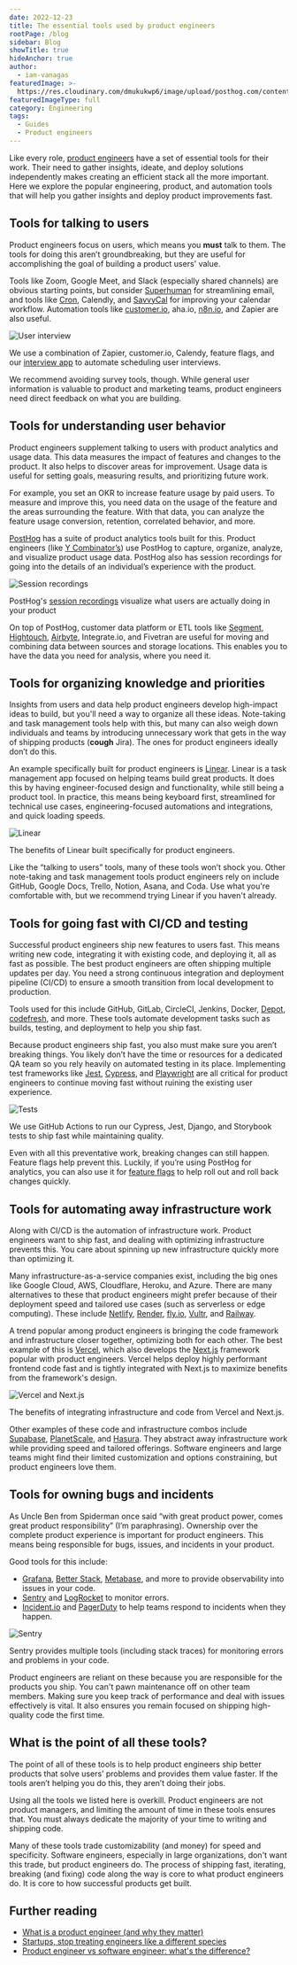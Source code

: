 ```yaml
---
date: 2022-12-23
title: The essential tools used by product engineers
rootPage: /blog
sidebar: Blog
showTitle: true
hideAnchor: true
author:
  - ian-vanagas
featuredImage: >-
  https://res.cloudinary.com/dmukukwp6/image/upload/posthog.com/contents/images/blog/posthog-engineering-blog.png
featuredImageType: full
category: Engineering
tags:
  - Guides
  - Product engineers
---
```


Like every role, [product engineers](/blog/what-is-a-product-engineer/) have a set of essential tools for their work. Their need to gather insights, ideate, and deploy solutions independently makes creating an efficient stack all the more important. Here we explore the popular engineering, product, and automation tools that will help you gather insights and deploy product improvements fast.

## Tools for talking to users

Product engineers focus on users, which means you **must** talk to them. The tools for doing this aren’t groundbreaking, but they are useful for accomplishing the goal of building a product users' value.

Tools like Zoom, Google Meet, and Slack (especially shared channels) are obvious starting points, but consider [Superhuman](https://superhuman.com/) for streamlining email, and tools like [Cron](https://cron.com/), Calendly, and [SavvyCal](https://savvycal.com/) for improving your calendar workflow. Automation tools like [customer.io](https://customer.io/), aha.io, [n8n.io](https://n8n.io/), and Zapier are also useful.

![User interview](https://res.cloudinary.com/dmukukwp6/image/upload/v1710055416/posthog.com/contents/images/blog/product-engineer-tools/user-interview.jpeg)
<Caption>We use a combination of Zapier, customer.io, Calendy, feature flags, and our <a href="https://github.com/PostHog/user-interview-app">interview app</a> to automate scheduling user interviews.</Caption>

We recommend avoiding survey tools, though. While general user information is valuable to product and marketing teams, product engineers need direct feedback on what you are building.

## Tools for understanding user behavior

Product engineers supplement talking to users with product analytics and usage data. This data measures the impact of features and changes to the product. It also helps to discover areas for improvement. Usage data is useful for setting goals, measuring results, and prioritizing future work.

For example, you set an OKR to increase feature usage by paid users. To measure and improve this, you need data on the usage of the feature and the areas surrounding the feature. With that data, you can analyze the feature usage conversion, retention, correlated behavior, and more.

[PostHog](/product#top-features) has a suite of product analytics tools built for this. Product engineers (like [Y Combinator’s](/customers/ycombinator)) use PostHog to capture, organize, analyze, and visualize product usage data. PostHog also has session recordings for going into the details of an individual’s experience with the product.

![Session recordings](https://res.cloudinary.com/dmukukwp6/image/upload/v1710055416/posthog.com/contents/images/blog/product-engineer-tools/session-recordings.png)
<Caption>PostHog's <a href="/product/session-recording">session recordings</a> visualize what users are actually doing in your product</Caption>

On top of PostHog, customer data platform or ETL tools like [Segment](/docs/libraries/segment), [Hightouch](/blog/hightouch-posthog-reverse-etl-integration), [Airbyte](/docs/apps/airbyte-export), Integrate.io, and Fivetran are useful for moving and combining data between sources and storage locations. This enables you to have the data you need for analysis, where you need it.

## Tools for organizing knowledge and priorities

Insights from users and data help product engineers develop high-impact ideas to build, but you'll need a way to organize all these ideas. Note-taking and task management tools help with this, but many can also weigh down individuals and teams by introducing unnecessary work that gets in the way of shipping products (**cough** Jira). The ones for product engineers ideally don’t do this.

An example specifically built for product engineers is [Linear](https://linear.app/). Linear is a task management app focused on helping teams build great products. It does this by having engineer-focused design and functionality, while still being a product tool. In practice, this means being keyboard first, streamlined for technical use cases, engineering-focused automations and integrations, and quick loading speeds.

![Linear](https://res.cloudinary.com/dmukukwp6/image/upload/v1710055416/posthog.com/contents/images/blog/product-engineer-tools/linear.png)
<Caption>The benefits of Linear built specifically for product engineers.</Caption>

Like the “talking to users” tools, many of these tools won’t shock you. Other note-taking and task management tools product engineers rely on include GitHub, Google Docs, Trello, Notion, Asana, and Coda. Use what you're comfortable with, but we recommend trying Linear if you haven't already.

## Tools for going fast with CI/CD and testing

Successful product engineers ship new features to users fast. This means writing new code, integrating it with existing code, and deploying it, all as fast as possible. The best product engineers are often shipping multiple updates per day. You need a strong continuous integration and deployment pipeline (CI/CD) to ensure a smooth transition from local development to production.

Tools used for this include GitHub, GitLab, CircleCI, Jenkins, Docker, [Depot](https://depot.dev/), [codefresh](https://codefresh.io/), and more. These tools automate development tasks such as builds, testing, and deployment to help you ship fast.

Because product engineers ship fast, you also must make sure you aren’t breaking things. You likely don’t have the time or resources for a dedicated QA team so you rely heavily on automated testing in its place. Implementing test frameworks like [Jest](https://jestjs.io/), [Cypress](https://www.cypress.io/), and [Playwright](https://playwright.dev/) are all critical for product engineers to continue moving fast without ruining the existing user experience.

![Tests](https://res.cloudinary.com/dmukukwp6/image/upload/v1710055416/posthog.com/contents/images/blog/product-engineer-tools/actions.png)
<Caption>We use GitHub Actions to run our Cypress, Jest, Django, and Storybook tests to ship fast while maintaining quality.</Caption>

Even with all this preventative work, breaking changes can still happen. Feature flags help prevent this. Luckily, if you’re using PostHog for analytics, you can also use it for [feature flags](/product/feature-flags) to help roll out and roll back changes quickly.

## Tools for automating away infrastructure work

Along with CI/CD is the automation of infrastructure work. Product engineers want to ship fast, and dealing with optimizing infrastructure prevents this. You care about spinning up new infrastructure quickly more than optimizing it.

Many infrastructure-as-a-service companies exist, including the big ones like Google Cloud, AWS, Cloudflare, Heroku, and Azure. There are many alternatives to these that product engineers might prefer because of their deployment speed and tailored use cases (such as serverless or edge computing). These include [Netlify](https://www.netlify.com/), [Render](https://render.com/), [fly.io](http://fly.io), [Vultr](https://www.vultr.com/), and [Railway](https://railway.app/).

A trend popular among product engineers is bringing the code framework and infrastructure closer together, optimizing both for each other. The best example of this is [Vercel](https://vercel.com/), which also develops the [Next.js](https://nextjs.org/) framework popular with product engineers. Vercel helps deploy highly performant frontend code fast and is tightly integrated with Next.js to maximize benefits from the framework's design.

![Vercel and Next.js](https://res.cloudinary.com/dmukukwp6/image/upload/v1710055416/posthog.com/contents/images/blog/product-engineer-tools/vercel.png)
<Caption>The benefits of integrating infrastructure and code from Vercel and Next.js.</Caption>

Other examples of these code and infrastructure combos include [Supabase](/tutorials/supabase-query), [PlanetScale](https://planetscale.com/), and [Hasura](/customers/hasura). They abstract away infrastructure work while providing speed and tailored offerings. Software engineers and large teams might find their limited customization and options constraining, but product engineers love them.

## Tools for owning bugs and incidents

As Uncle Ben from Spiderman once said “with great product power, comes great product responsibility” (I’m paraphrasing). Ownership over the complete product experience is important for product engineers. This means being responsible for bugs, issues, and incidents in your product.

Good tools for this include:
- [Grafana](https://grafana.com/), [Better Stack](https://betterstack.com/), [Metabase](https://www.metabase.com/), and more to provide observability into issues in your code. 
- [Sentry](/blog/posthog-vs-sentry) and [LogRocket](/blog/posthog-vs-logrocket) to monitor errors. 
- [Incident.io](http://Incident.io) and [PagerDuty](https://www.pagerduty.com/) to help teams respond to incidents when they happen.

![Sentry](https://res.cloudinary.com/dmukukwp6/image/upload/v1710055416/posthog.com/contents/images/blog/product-engineer-tools/sentry.png)
<Caption>Sentry provides multiple tools (including stack traces) for monitoring errors and problems in your code.</Caption>

Product engineers are reliant on these because you are responsible for the products you ship. You can't pawn maintenance off on other team members. Making sure you keep track of performance and deal with issues effectively is vital. It also ensures you remain focused on shipping high-quality code the first time.

## What is the point of all these tools?

The point of all of these tools is to help product engineers ship better products that solve users’ problems and provides them value faster. If the tools aren’t helping you do this, they aren’t doing their jobs.

Using all the tools we listed here is overkill. Product engineers are not product managers, and limiting the amount of time in these tools ensures that. You must always dedicate the majority of your time to writing and shipping code.

Many of these tools trade customizability (and money) for speed and specificity. Software engineers, especially in large organizations, don't want this trade, but product engineers do. The process of shipping fast, iterating, breaking (and fixing) code along the way is core to what product engineers do. It is core to how successful products get built.

## Further reading

- [What is a product engineer (and why they matter)](/blog/what-is-a-product-engineer/)
- [Startups, stop treating engineers like a different species](/blog/stop-treating-engineers-differently)
- [Product engineer vs software engineer: what's the difference?](/blog/product-engineer-vs-software-engineer)

<NewsletterForm />
